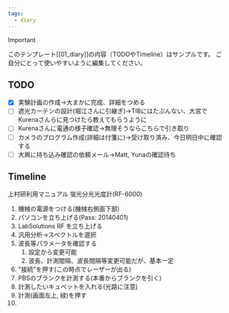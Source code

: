 ```yaml
---
tags:
  - diary
---
```

> [!IMPORTANT]
> このテンプレート[[01_diary]]の内容（TODOやTimeline）はサンプルです。
> ご自分にとって使いやすいように編集してください。

## TODO

- [x] 実験計画の作成→大まかに完成、詳細をつめる
- [ ] 遮光カーテンの設計(堀江さんに引継ぎ)→TIBにはたぶんない、大宮でKurenaさんらに見つけたら教えてもらうように
- [ ] Kurenaさんに電通の様子確認→無理そうならこちらで引き取り
- [ ] カメラのプログラム作成(詳細は付箋に)→受け取り済み、今日明日中に確認する
- [ ] 大興に持ち込み確認の依頼メール→Matt, Yunaの確認待ち

## Timeline
上村研利用マニュアル
蛍光分光光度計(RF-6000)
1. 機械の電源をつける(機械右側面下部)
2. パソコンを立ち上げる(Pass: 20140401)
3. LabSolutions RF を立ち上げる
4. 汎用分析→スペクトルを選択
5. 波長等パラメータを確認する
	1. 設定から変更可能
	2. 波長、計測間隔、波長間隔等変更可能だが、基本一定
6. "接続"を押す(この時点でレーザーが出る)
7. PBSのブランクを計測する(本番からブランクを引く)
8. 計測したいキュベットを入れる(光路に注意)
9. 計測(画面左上, 緑)を押す
10. 